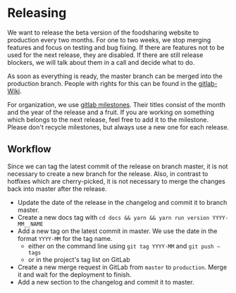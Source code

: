 # Releasing

We want to release the beta version of the foodsharing website to production every two months.
For one to two weeks, we stop merging features and focus on testing and bug fixing. If there are features not to be used for the next release, they are disabled.
If there are still release blockers, we will talk about them in a call and decide what to do.

As soon as everything is ready, the master branch can be merged into the production branch.
People with rights for this can be found in the [gitlab-Wiki](https://gitlab.com/foodsharing-dev/foodsharing/-/wikis/responsibilities).

For organization, we use [gitlab milestones](https://gitlab.com/foodsharing-dev/foodsharing/-/milestones). Their titles consist of the month and the year of the release and a fruit. If you are working on something which belongs to the next release, feel free to add it to the milestone.
Please don't recycle milestones, but always use a new one for each release.

## Workflow

Since we can tag the latest commit of the release on branch master, it is not necessary to create a new branch for the release. Also, in contrast to hotfixes which are cherry-picked, it is not necessary to merge the changes back into master after the release.

* Update the date of the release in the changelog and commit it to branch master.
* Create a new docs tag with `cd docs && yarn && yarn run version YYYY-MM__NAME`
* Add a new tag on the latest commit in master. We use the date in the format `YYYY-MM` for the tag name.
  * either on the command line using `git tag YYYY-MM` and `git push –tags`
  * or in the project's tag list on GitLab
* Create a new merge request in GitLab from `master` to `production`. Merge it and wait for the deployment to finish.
* Add a new section to the changelog and commit it to master.
